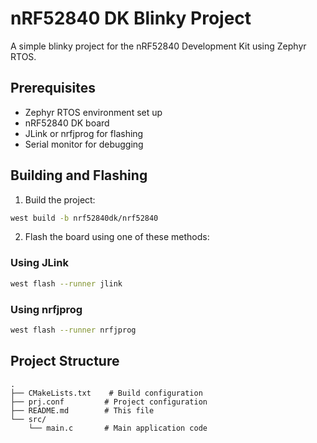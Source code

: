 # nRF52840 DK Blinky Project

A simple blinky project for the nRF52840 Development Kit using Zephyr RTOS.

## Prerequisites

- Zephyr RTOS environment set up
- nRF52840 DK board
- JLink or nrfjprog for flashing
- Serial monitor for debugging

## Building and Flashing

1. Build the project:
```bash
west build -b nrf52840dk/nrf52840
```

2. Flash the board using one of these methods:

### Using JLink
```bash
west flash --runner jlink
```

### Using nrfjprog
```bash
west flash --runner nrfjprog
```


## Project Structure

```
.
├── CMakeLists.txt    # Build configuration
├── prj.conf         # Project configuration
├── README.md        # This file
└── src/
    └── main.c       # Main application code
```

